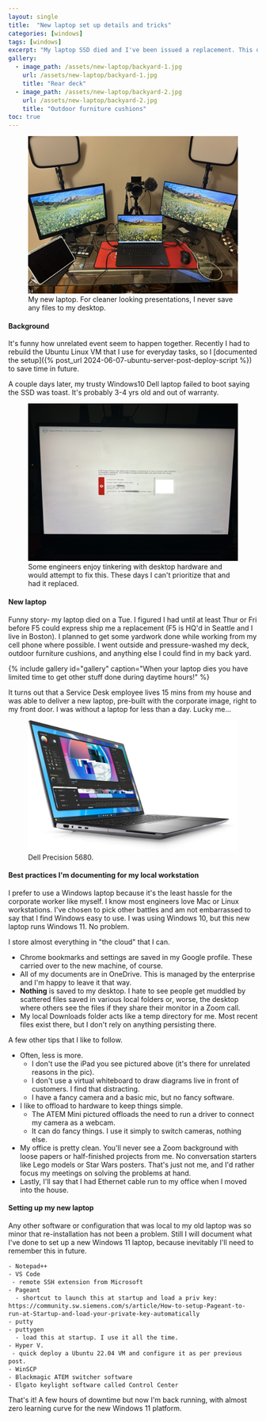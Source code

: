 ```yaml
---
layout: single
title:  "New laptop set up details and tricks"
categories: [windows]
tags: [windows]
excerpt: "My laptop SSD died and I've been issued a replacement. This documents my workstation set up in case I need to do it again." #this is a custom variable meant for a short description to be displayed on home page
gallery:
  - image_path: /assets/new-laptop/backyard-1.jpg
    url: /assets/new-laptop/backyard-1.jpg
    title: "Rear deck"
  - image_path: /assets/new-laptop/backyard-2.jpg
    url: /assets/new-laptop/backyard-2.jpg
    title: "Outdoor furniture cushions"
toc: true
---
```

<figure>
    <a href="/assets/new-laptop/new-laptop-setup.jpg"><img src="/assets/new-laptop/new-laptop-setup.jpg"></a>
    <figcaption>My new laptop. For cleaner looking presentations, I never save any files to my desktop.</figcaption>
</figure>

#### Background
It's funny how unrelated event seem to happen together. Recently I had to rebuild the Ubuntu Linux VM that I use for everyday tasks, so I [documented the setup]({% post_url 2024-06-07-ubuntu-server-post-deploy-script %}) to save time in future. 

A couple days later, my trusty Windows10 Dell laptop failed to boot saying the SSD was toast. It's probably 3-4 yrs old and out of warranty. 

<figure>
    <a href="/assets/new-laptop/old-laptop1.jpg"><img src="/assets/new-laptop/old-laptop1.jpg"></a>
    <figcaption>Some engineers enjoy tinkering with desktop hardware and would attempt to fix this. These days I can't prioritize that and had it replaced.</figcaption>
</figure>

<!-- 
![Old laptop](/assets/new-laptop/old-laptop1.jpg){:width="400px"}{:style="display:block; margin-left:auto; margin-right:auto"} 
-->

#### New laptop
Funny story- my laptop died on a Tue. I figured I had until at least Thur or Fri before F5 could express ship me a replacement (F5 is HQ'd in Seattle and I live in Boston). I planned to get some yardwork done while working from my cell phone where possible. I went outside and pressure-washed my deck, outdoor furniture cushions, and anything else I could find in my back yard.

{% include gallery id="gallery" caption="When your laptop dies you have limited time to get other stuff done during daytime hours!"  %}

It turns out that a Service Desk employee lives 15 mins from my house and was able to deliver a new laptop, pre-built with the corporate image, right to my front door. I was without a laptop for less than a day. Lucky me...

<figure>
    <a href="/assets/new-laptop/workstation-notebook-precision-16-5680-nt-black-gallery-4.jpg"><img src="/assets/new-laptop/workstation-notebook-precision-16-5680-nt-black-gallery-4.jpg"></a>
    <figcaption>Dell Precision 5680.</figcaption>
</figure>

#### Best practices I'm documenting for my local workstation
I prefer to use a Windows laptop because it's the least hassle for the corporate worker like myself. I know most engineers love Mac or Linux workstations. I've chosen to pick other battles and am not embarrassed to say that I find Windows easy to use. I was using Windows 10, but this new laptop runs Windows 11. No problem.

I store almost everything in "the cloud" that I can. 
- Chrome bookmarks and settings are saved in my Google profile. These carried over to the new machine, of course.
- All of my documents are in OneDrive. This is managed by the enterprise and I'm happy to leave it that way.
- **Nothing** is saved to my desktop. I hate to see people get muddled by scattered files saved in various local folders or, worse, the desktop where others see the files if they share their monitor in a Zoom call.
- My local Downloads folder acts like a temp directory for me. Most recent files exist there, but I don't rely on anything persisting there. 

A few other tips that I like to follow.
- Often, less is more.
  - I don't use the iPad you see pictured above (it's there for unrelated reasons in the pic).
  - I don't use a virtual whiteboard to draw diagrams live in front of customers. I find that distracting.
  - I have a fancy camera and a basic mic, but no fancy software. 
- I like to offload to hardware to keep things simple.
  - The ATEM Mini pictured offloads the need to run a driver to connect my camera as a webcam. 
  - It can do fancy things. I use it simply to switch cameras, nothing else.
- My office is pretty clean. You'll never see a Zoom background with loose papers or half-finished projects from me. No conversation starters like Lego models or Star Wars posters. That's just not me, and I'd rather focus my meetings on solving the problems at hand.
- Lastly, I'll say that I had Ethernet cable run to my office when I moved into the house.

#### Setting up my new laptop
Any other software or configuration that was local to my old laptop was so minor that re-installation has not been a problem. Still I will document what I've done to set up a new Windows 11 laptop, because inevitably I'll need to remember this in future.

````
- Notepad++
- VS Code
 - remote SSH extension from Microsoft
- Pageant
  - shortcut to launch this at startup and load a priv key: https://community.sw.siemens.com/s/article/How-to-setup-Pageant-to-run-at-Startup-and-load-your-private-key-automatically
- putty
- puttygen
  - load this at startup. I use it all the time.
- Hyper V.
 - quick deploy a Ubuntu 22.04 VM and configure it as per previous post.
- WinSCP
- Blackmagic ATEM switcher software
- Elgato keylight software called Control Center
````

That's it! A few hours of downtime but now I'm back running, with almost zero learning curve for the new Windows 11 platform. 

